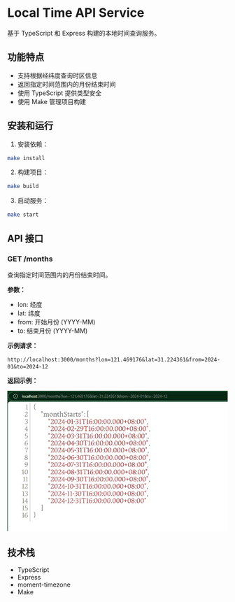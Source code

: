 # Local Time API Service

基于 TypeScript 和 Express 构建的本地时间查询服务。

## 功能特点

- 支持根据经纬度查询时区信息
- 返回指定时间范围内的月份结束时间
- 使用 TypeScript 提供类型安全
- 使用 Make 管理项目构建

## 安装和运行

1. 安装依赖：
```bash
make install
```

2. 构建项目：
```bash
make build
```

3. 启动服务：
```bash
make start
```

## API 接口

### GET /months

查询指定时间范围内的月份结束时间。

**参数：**
- lon: 经度
- lat: 纬度
- from: 开始月份 (YYYY-MM)
- to: 结束月份 (YYYY-MM)

**示例请求：**
```
http://localhost:3000/months?lon=121.469176&lat=31.224361&from=2024-01&to=2024-12
```

**返回示例：**

![API返回示例](./docs/api-response.png)

## 技术栈

- TypeScript
- Express
- moment-timezone
- Make
